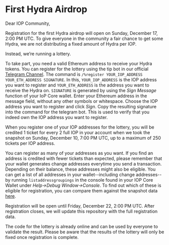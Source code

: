 First Hydra Airdrop 
===================

Dear IOP Community, 

Registration for the first Hydra airdrop will open on Sunday, December 17, 2:00 PM UTC. To give everyone in the community a fair chance to get some Hydra, we are not distributing a fixed amount of Hydra per IOP. 

Instead, we’re running a lottery. 

To take part, you need a valid Ethereum address to receive your Hydra tokens. You can register for the lottery using the tip bot in our official [Telegram Channel](https://t.me/IoPofficial). The command is `/%register YOUR_IOP_ADDRESS YOUR_ETH_ADDRESS SIGNATURE`. In this, `YOUR_IOP_ADDRESS` is the IOP address you want to register and `YOUR_ETH_ADDRESS` is the address you want to receive the Hydra on. `SIGNATURE` is generated by using the *Sign Message* function of your IoP Core wallet. Enter your Ethereum address in the message field, without any other symbols or whitespace. Choose the IOP address you want to register and click *Sign*. Copy the resulting signature into the command for the telegram bot. This is used to verify that you indeed own the IOP address you want to register.

When you register one of your IOP addresses for the lottery, you will be credited 1 ticket for every 2 full IOP in your account when we took the snapshot on Sunday, December 10, 7:00 PM UTC, up to a maximum of 250 tickets per IOP address. 

You can register as many of your addresses as you want. If you find an address is credited with fewer tickets than expected, please remember that your wallet generates change addresses everytime you send a transaction. Depending on their balance, these addresses might also be eligible. You can get a list of all addresses in your wallet--including change addresses--by running `listaddressgroupings` in the console found in your IOP Core Wallet under *Help->Debug Window->Console*. To find out which of these is eligible for registration, you can compare them against the snapshot data [here](src/data/snapshot.json). 

Registration will be open until Friday, December 22, 2:00 PM UTC. After registration closes, we will update this repository with the full registration data. 

The code for the lottery is already online and can be used by everyone to validate the result. Please be aware that the results of the lottery will only be fixed once registration is complete.
